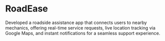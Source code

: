 # RoadEase
Developed a roadside assistance app that connects users to nearby mechanics, offering real-time service requests, live location tracking via Google Maps, and instant notifications for a seamless support experience.
